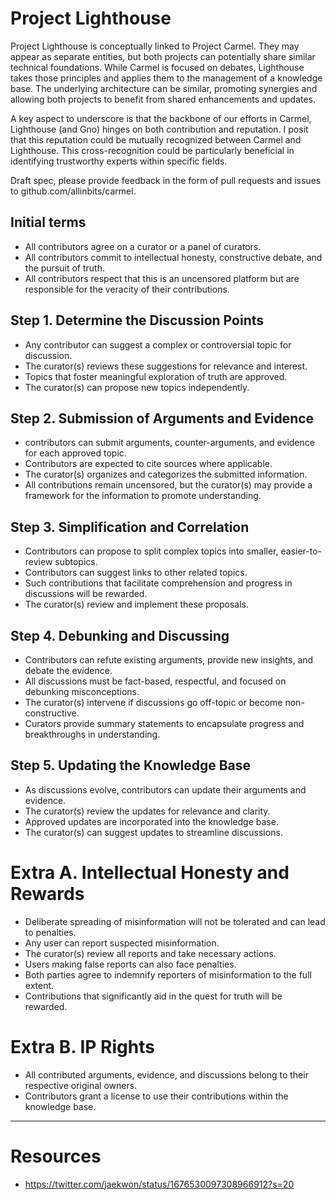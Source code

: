 # Project Lighthouse

Project Lighthouse is conceptually linked to Project Carmel. They may appear as separate entities, but both projects can potentially share similar technical foundations. While Carmel is focused on debates, Lighthouse takes those principles and applies them to the management of a knowledge base. The underlying architecture can be similar, promoting synergies and allowing both projects to benefit from shared enhancements and updates.

A key aspect to underscore is that the backbone of our efforts in Carmel, Lighthouse (and Gno) hinges on both contribution and reputation. I posit that this reputation could be mutually recognized between Carmel and Lighthouse. This cross-recognition could be particularly beneficial in identifying trustworthy experts within specific fields.

Draft spec, please provide feedback in the form of pull requests and issues to github.com/allinbits/carmel.

## Initial terms

 * All contributors agree on a curator or a panel of curators.
 * All contributors commit to intellectual honesty, constructive debate, and the pursuit of truth.
 * All contributors respect that this is an uncensored platform but are responsible for the veracity of their contributions.

## Step 1. Determine the Discussion Points

 * Any contributor can suggest a complex or controversial topic for discussion.
 * The curator(s) reviews these suggestions for relevance and interest.
 * Topics that foster meaningful exploration of truth are approved.
 * The curator(s) can propose new topics independently.

## Step 2. Submission of Arguments and Evidence

 * contributors can submit arguments, counter-arguments, and evidence for each approved topic.
 * Contributors are expected to cite sources where applicable.
 * The curator(s) organizes and categorizes the submitted information.
 * All contributions remain uncensored, but the curator(s) may provide a framework for the information to promote understanding.

## Step 3. Simplification and Correlation

 * Contributors can propose to split complex topics into smaller, easier-to-review subtopics.
 * Contributors can suggest links to other related topics.
 * Such contributions that facilitate comprehension and progress in discussions will be rewarded.
 * The curator(s) review and implement these proposals.

## Step 4. Debunking and Discussing

 * Contributors can refute existing arguments, provide new insights, and debate the evidence.
 * All discussions must be fact-based, respectful, and focused on debunking misconceptions.
 * The curator(s) intervene if discussions go off-topic or become non-constructive.
 * Curators provide summary statements to encapsulate progress and breakthroughs in understanding.

## Step 5. Updating the Knowledge Base

 * As discussions evolve, contributors can update their arguments and evidence.
 * The curator(s) review the updates for relevance and clarity.
 * Approved updates are incorporated into the knowledge base.
 * The curator(s) can suggest updates to streamline discussions.

# Extra A. Intellectual Honesty and Rewards 

 * Deliberate spreading of misinformation will not be tolerated and can lead to penalties.
 * Any user can report suspected misinformation.
 * The curator(s) review all reports and take necessary actions.
 * Users making false reports can also face penalties.
 * Both parties agree to indemnify reporters of misinformation to the full extent.
 * Contributions that significantly aid in the quest for truth will be rewarded.

# Extra B. IP Rights

 * All contributed arguments, evidence, and discussions belong to their respective original owners.
 * Contributors grant a license to use their contributions within the knowledge base.

---------------------------------

# Resources

 * https://twitter.com/jaekwon/status/1676530097308966912?s=20
